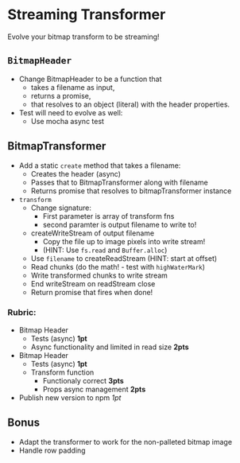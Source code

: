Streaming Transformer
===

Evolve your bitmap transform to be streaming!

## `BitmapHeader`

* Change BitmapHeader to be a function that
    * takes a filename as input,
    * returns a promise,
    * that resolves to an object (literal) with the header properties.
* Test will need to evolve as well: 
    * Use mocha async test
  
## BitmapTransformer

* Add a static `create` method that takes a filename:
  * Creates the header (async)
  * Passes that to BitmapTransformer along with filename
  * Returns promise that resolves to bitmapTransformer instance
* `transform`
  * Change signature:
      * First parameter is array of transform fns
      * second paramter is output filename to write to!
  * createWriteStream of output filename
      * Copy the file up to image pixels into write stream!
      * (HINT: Use `fs.read` and `Buffer.alloc`)
  * Use `filename` to createReadStream (HINT: start at offset)
  * Read chunks (do the math! - test with `highWaterMark`)
  * Write transformed chunks to write stream
  * End writeStream on readStream close
  * Return promise that fires when done!
  
### Rubric:
* Bitmap Header
    * Tests (async) **1pt**
    * Async functionality and limited in read size **2pts**
* Bitmap Header 
    * Tests (async) **1pt**
    * Transform function
        * Functionaly correct **3pts**
        * Props async management **2pts**
* Publish new version to npm *1pt*

## Bonus

* Adapt the transformer to work for the non-palleted bitmap image
* Handle row padding
